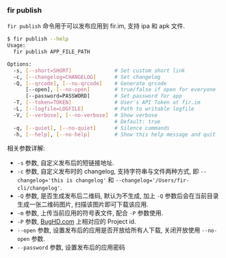 ### fir publish

`fir publish` 命令用于可以发布应用到 fir.im, 支持 ipa 和 apk 文件.

```sh
$ fir publish --help
Usage:
  fir publish APP_FILE_PATH

Options:
  -s, [--short=SHORT]              # Set custom short link
  -c, [--changelog=CHANGELOG]      # Set changelog
  -Q, [--qrcode], [--no-qrcode]    # Generate qrcode
      [--open], [--no-open]        # true/false if open for everyone
      [--password=PASSWORD]        # Set password for app
  -T, [--token=TOKEN]              # User's API Token at fir.im
  -L, [--logfile=LOGFILE]          # Path to writable logfile
  -V, [--verbose], [--no-verbose]  # Show verbose
                                   # Default: true
  -q, [--quiet], [--no-quiet]      # Silence commands
  -h, [--help], [--no-help]        # Show this help message and quit
```

相关参数详解:

- `-s` 参数, 自定义发布后的短链接地址.
- `-c` 参数, 自定义发布时的 changelog, 支持字符串与文件两种方式, 即 `--changelog='this is changelog'` 和 `--changelog='/Users/fir-cli/changelog'`.
- `-Q` 参数, 是否生成发布后二维码, 默认为不生成, 加上 `-Q` 参数后会在当前目录生成一张二维码图片, 扫描该图片即可下载该应用.
- `-m` 参数, 上传当前应用的符号表文件, 配合 `-P` 参数使用.
- `-P` 参数, [BugHD.com](http://bughd.com) 上相对应的 Project id.
- `--open` 参数, 设置发布后的应用是否开放给所有人下载, 关闭开放使用 `--no-open` 参数.
- `--password` 参数, 设置发布后的应用密码

